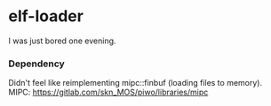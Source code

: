 # elf-loader
I was just bored one evening.

### Dependency
Didn't feel like reimplementing mipc::finbuf (loading files to memory).
<br/>MIPC: https://gitlab.com/skn_MOS/piwo/libraries/mipc

